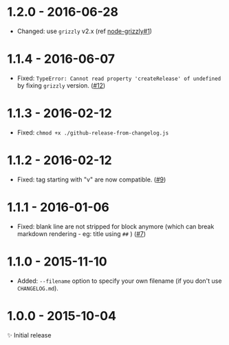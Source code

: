 # 1.2.0 - 2016-06-28

- Changed: use ``grizzly`` v2.x
  (ref [node-grizzly#1](https://github.com/coderaiser/node-grizzly/issues/1))

# 1.1.4 - 2016-06-07

- Fixed: ``TypeError: Cannot read property 'createRelease' of undefined``
  by fixing ``grizzly`` version.
  ([#12](https://github.com/MoOx/npmpub/issues/12))

# 1.1.3 - 2016-02-12

- Fixed: `chmod +x ./github-release-from-changelog.js`

# 1.1.2 - 2016-02-12

- Fixed: tag starting with "v" are now compatible.
([#9](https://github.com/MoOx/github-release-from-changelog/pull/9))

# 1.1.1 - 2016-01-06

- Fixed: blank line are not stripped for block anymore (which can break
  markdown rendering - eg: title using `##` )
([#7](https://github.com/MoOx/github-release-from-changelog/pull/7))

# 1.1.0 - 2015-11-10

- Added: `--filename` option to specify your own filename
(if you don't use `CHANGELOG.md`).

# 1.0.0 - 2015-10-04

✨ Initial release
